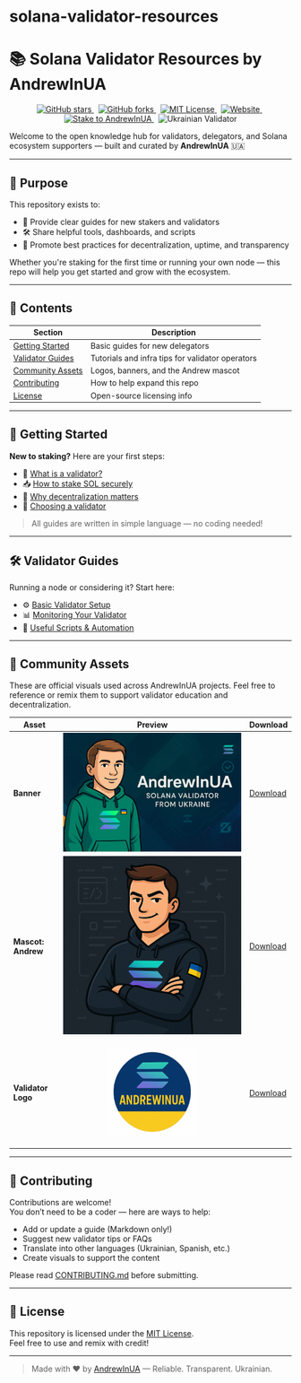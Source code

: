 # solana-validator-resources
# 📚 Solana Validator Resources by AndrewInUA

<p align="center">
  <a href="https://github.com/AndrewInUA/solana-validator-resources/stargazers">
    <img alt="GitHub stars" src="https://img.shields.io/github/stars/AndrewInUA/solana-validator-resources?style=flat-square&color=4CAF50"/>
  </a>&nbsp;
  <a href="https://github.com/AndrewInUA/solana-validator-resources/network">
    <img alt="GitHub forks" src="https://img.shields.io/github/forks/AndrewInUA/solana-validator-resources?style=flat-square&color=2196F3"/>
  </a>&nbsp;
  <a href="https://github.com/AndrewInUA/solana-validator-resources/blob/main/LICENSE">
    <img alt="MIT License" src="https://img.shields.io/github/license/AndrewInUA/solana-validator-resources?style=flat-square&color=orange"/>
  </a>&nbsp;
  <a href="https://andrewinua.com">
    <img alt="Website" src="https://img.shields.io/badge/Website-andrewinua.com-blue?style=flat-square"/>
  </a>&nbsp;
  <a href="https://andrewinua.com/#stake">
    <img alt="Stake to AndrewInUA" src="https://img.shields.io/badge/Stake%20Now-AndrewInUA-8e44ad?style=flat-square"/>
  </a>&nbsp;
  <img alt="Ukrainian Validator" src="https://img.shields.io/badge/Made%20in-Ukraine-yellowgreen?style=flat-square"/>
</p>

Welcome to the open knowledge hub for validators, delegators, and Solana ecosystem supporters — built and curated by **AndrewInUA** 🇺🇦

---

## 🎯 Purpose

This repository exists to:
- 📖 Provide clear guides for new stakers and validators
- 🛠 Share helpful tools, dashboards, and scripts
- 🤝 Promote best practices for decentralization, uptime, and transparency

Whether you're staking for the first time or running your own node — this repo will help you get started and grow with the ecosystem.

---

## 🧩 Contents

| Section | Description |
|--------|-------------|
| [Getting Started](guides/how-to-stake.md) | Basic guides for new delegators |
| [Validator Guides](guides/basic-validator-setup.md) | Tutorials and infra tips for validator operators |
| [Community Assets](assets/banner/) | Logos, banners, and the Andrew mascot |
| [Contributing](CONTRIBUTING.md) | How to help expand this repo |
| [License](LICENSE) | Open-source licensing info |

---

## 🚀 Getting Started

**New to staking?** Here are your first steps:

- 📌 [What is a validator?](guides/what-is-a-validator.md)
- 📥 [How to stake SOL securely](guides/how-to-stake.md)
- 🤔 [Why decentralization matters](guides/why-decentralization.md)
- 🧭 [Choosing a validator](guides/choosing-validator.md)

> All guides are written in simple language — no coding needed!

---

## 🛠 Validator Guides

Running a node or considering it? Start here:

- ⚙️ [Basic Validator Setup](guides/basic-validator-setup.md)
- 📊 [Monitoring Your Validator](guides/monitoring-tools.md)
- 🔧 [Useful Scripts & Automation](tools/README.md)

---

## 🎨 Community Assets
These are official visuals used across AndrewInUA projects.
Feel free to reference or remix them to support validator education and decentralization.

| Asset              | Preview                                                                                                                 | Download                                                                                                       |
| ------------------ | ----------------------------------------------------------------------------------------------------------------------- | -------------------------------------------------------------------------------------------------------------- |
| **Banner**         | ![Banner](https://raw.githubusercontent.com/AndrewInUA/solana-validator-resources/main/assets/banner/andrew-banner.png) | [Download](https://github.com/AndrewInUA/solana-validator-resources/blob/main/assets/banner/andrew-banner.png) |
| **Mascot: Andrew** | ![Mascot](https://raw.githubusercontent.com/AndrewInUA/solana-validator-resources/main/assets/mascot/andrew-mascot.png) | [Download](https://github.com/AndrewInUA/solana-validator-resources/blob/main/assets/mascot/andrew-mascot.png) |
| **Validator Logo** | <p align="center"><img src="https://raw.githubusercontent.com/AndrewInUA/solana-validator-resources/main/assets/logos/validator-logo.png" width="160"/></p> | [Download](https://github.com/AndrewInUA/solana-validator-resources/blob/main/assets/logos/validator-logo.png) |
---

## 🤝 Contributing

Contributions are welcome!  
You don’t need to be a coder — here are ways to help:

- Add or update a guide (Markdown only!)
- Suggest new validator tips or FAQs
- Translate into other languages (Ukrainian, Spanish, etc.)
- Create visuals to support the content

Please read [CONTRIBUTING.md](CONTRIBUTING.md) before submitting.

---

## 📜 License

This repository is licensed under the [MIT License](LICENSE).  
Feel free to use and remix with credit!

---

> Made with ❤️ by [AndrewInUA](https://andrewinua.com) — Reliable. Transparent. Ukrainian.
